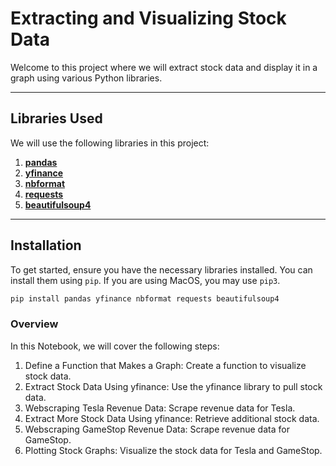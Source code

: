 # Extracting and Visualizing Stock Data

Welcome to this project where we will extract stock data and display it in a graph using various Python libraries.

---

## Libraries Used

We will use the following libraries in this project:

1. [**pandas**](https://pandas.pydata.org/)
2. [**yfinance**](https://pypi.org/project/yfinance/)
3. [**nbformat**](https://nbformat.readthedocs.io/)
4. [**requests**](https://docs.python.org/3/library/urllib.request.html)
5. [**beautifulsoup4**](https://wiki.python.org/moin/beautiful%20soup)

---

## Installation

To get started, ensure you have the necessary libraries installed. You can install them using `pip`. If you are using MacOS, you may use `pip3`.

```bash
pip install pandas yfinance nbformat requests beautifulsoup4
```

### Overview

In this Notebook, we will cover the following steps:

1.	Define a Function that Makes a Graph: Create a function to visualize stock data.
2.	Extract Stock Data Using yfinance: Use the yfinance library to pull stock data.
3.	Webscraping Tesla Revenue Data: Scrape revenue data for Tesla.
4.	Extract More Stock Data Using yfinance: Retrieve additional stock data.
5.	Webscraping GameStop Revenue Data: Scrape revenue data for GameStop.
6.	Plotting Stock Graphs: Visualize the stock data for Tesla and GameStop.

